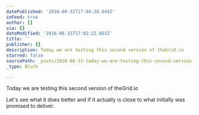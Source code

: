 ```yaml
---
datePublished: '2016-08-31T17:04:38.844Z'
inFeed: true
author: []
via: {}
dateModified: '2016-08-31T17:02:22.863Z'
title: ''
publisher: {}
description: Today we are testing this second version of theGrid.io
starred: false
sourcePath: _posts/2016-08-31-today-we-are-testing-this-second-version-of-thegridio.md
_type: Blurb

---
```

Today we are testing this second version of theGrid.io

Let's see what it does better and if it actually is close to what initially was promised to deliver.